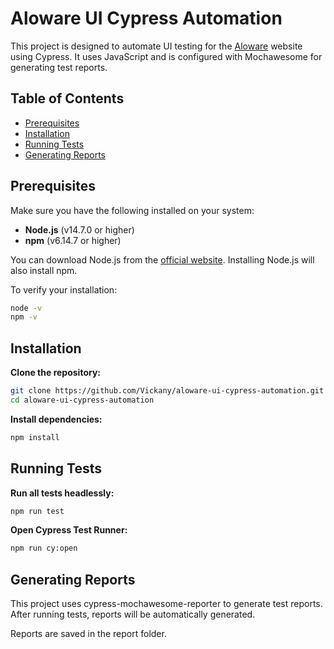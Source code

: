 # Aloware UI Cypress Automation

This project is designed to automate UI testing for the [Aloware](https://aloware.com/) website using Cypress. It uses JavaScript and is configured with Mochawesome for generating test reports.

## Table of Contents
- [Prerequisites](#prerequisites)
- [Installation](#installation)
- [Running Tests](#running-tests)
- [Generating Reports](#generating-reports)

## Prerequisites

Make sure you have the following installed on your system:

- **Node.js** (v14.7.0 or higher)
- **npm** (v6.14.7 or higher)

You can download Node.js from the [official website](https://nodejs.org/). Installing Node.js will also install npm.

To verify your installation:

```bash
node -v
npm -v
```
## Installation
**Clone the repository:**
```bash
git clone https://github.com/Vickany/aloware-ui-cypress-automation.git
cd aloware-ui-cypress-automation
```
**Install dependencies:**
```bash
npm install
```

## Running Tests

**Run all tests headlessly:**
```bash
npm run test
```
**Open Cypress Test Runner:**
```bash
npm run cy:open
```
## Generating Reports
This project uses cypress-mochawesome-reporter to generate test reports. After running tests, reports will be automatically generated.

Reports are saved in the report folder.
